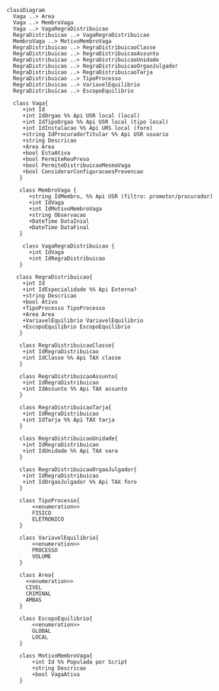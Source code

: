 ﻿```mermaid
classDiagram
  Vaga ..> Area
  Vaga ..> MembroVaga
  Vaga ..> VagaRegraDistribuicao
  RegraDistribuicao ..> VagaRegraDistribuicao
  MembroVaga ..> MotivoMembroVaga
  RegraDistribuicao ..> RegraDistribuicaoClasse
  RegraDistribuicao ..> RegraDistribuicaoAssunto
  RegraDistribuicao ..> RegraDistribuicaoUnidade
  RegraDistribuicao ..> RegraDistribuicaoOrgaoJulgador
  RegraDistribuicao ..> RegraDistribuicaoTarja
  RegraDistribuicao ..> TipoProcesso
  RegraDistribuicao ..> VariavelEquilibrio
  RegraDistribuicao ..> EscopoEquilibrio

  class Vaga{
     +int Id     
     +int IdOrgao %% Api USR local (local)
     +int IdTipoOrgao %% Api USR local (tipo local)
     +int IdInstalacao %% Api URS local (foro)
     +string IdProcuradorTitular %% Api USR usuario
	 +string Descricao
     +Area Area
     +bool EstaAtiva
     +bool PermiteReuPreso
     +bool PermiteDistribuicaoMesmaVaga
     +bool ConsiderarConfiguracoesPrevencao
    }
    
    class MembroVaga {     
       +string IdMembro, %% Api USR (filtro: promotor/procurador)
       +int IdVaga
       +int IdMotivoMembroVaga
       +string Observacao
       +DateTime DataInial
       +DateTime DataFinal
    }
    
     class VagaRegraDistribuicao {
       +int IdVaga
       +int IdRegraDistribuicao
    }
    
   class RegraDistribuicao{
     +int Id
     +int IdEspecialidade %% Api Externa?
     +string Descricao
     +bool Ativo
     +TipoProcesso TipoProcesso
     +Area Area
     +VariavelEquilibrio VariavelEquilibrio
     +EscopoEquilibrio EscopoEquilibrio     
    }
    
    class RegraDistribuicaoClasse{
     +int IdRegraDistribuicao
     +int IdClasse %% Api TAX classe
    }

    class RegraDistribuicaoAssunto{
     +int IdRegraDistribuicao
     +int IdAssunto %% Api TAX assunto
    }
    
    class RegraDistribuicaoTarja{
     +int IdRegraDistribuicao
     +int IdTarja %% Api TAX tarja
    }

    class RegraDistribuicaoUnidade{
     +int IdRegraDistribuicao
     +int IdUnidade %% Api TAX vara
    }

    class RegraDistribuicaoOrgaoJulgador{
     +int IdRegraDistribuicao
     +int IdOrgaoJulgador %% Api TAX foro
    }

    class TipoProcesso{
        <<enumeration>>
        FISICO
        ELETRONICO
    }
    
    class VariavelEquilibrio{
        <<enumeration>>
        PROCESSO
        VOLUME
    }
    
    class Area{
      <<enumeration>>
      CIVEL
      CRIMINAL
      AMBAS
    }
    
    class EscopoEquilibrio{
        <<enumeration>>
        GLOBAL
        LOCAL
    }
    
    class MotivoMembroVaga{
        +int Id %% Populada por Script
        +string Descricao
        +bool VagaAtiva
    }
```